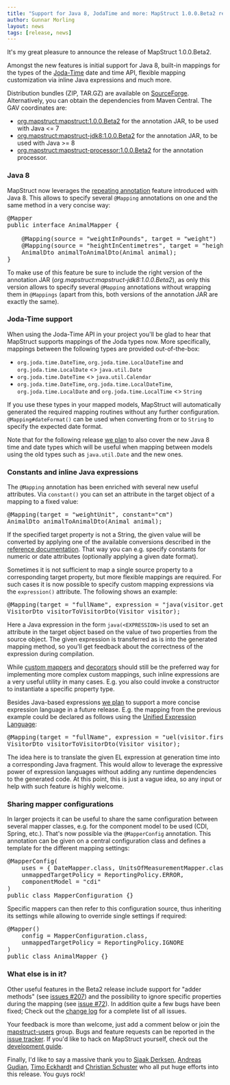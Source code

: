 ```yaml
---
title: "Support for Java 8, JodaTime and more: MapStruct 1.0.0.Beta2 released"
author: Gunnar Morling
layout: news
tags: [release, news]
---
```


It's my great pleasure to announce the release of MapStruct 1.0.0.Beta2.

Amongst the new features is initial support for Java 8, built-in mappings for the types of the [Joda-Time](http://www.joda.org/joda-time/) date and time API, flexible mapping customization via inline Java expressions and much more.

Distribution bundles (ZIP, TAR.GZ) are available on [SourceForge](http://sourceforge.net/projects/mapstruct/files/1.0.0.Beta2/). Alternatively, you can obtain the dependencies from Maven Central. The GAV coordinates are:

* [org.mapstruct:mapstruct:1.0.0.Beta2](http://search.maven.org/#artifactdetails&#124;org.mapstruct&#124;mapstruct&#124;1.0.0.Beta2&#124;jar) for the annotation JAR, to be used with Java <= 7
* [org.mapstruct:mapstruct-jdk8:1.0.0.Beta2](http://search.maven.org/#artifactdetails&#124;org.mapstruct&#124;mapstruct-jdk8&#124;1.0.0.Beta2&#124;jar) for the annotation JAR, to be used with Java >= 8
* [org.mapstruct:mapstruct-processor:1.0.0.Beta2](http://search.maven.org/#artifactdetails&#124;org.mapstruct&#124;mapstruct-processor&#124;1.0.0.Beta2&#124;jar) for the annotation processor.

### Java 8

MapStruct now leverages the [repeating annotation](http://docs.oracle.com/javase/tutorial/java/annotations/repeating.html) feature introduced with Java 8. This allows to specify several `@Mapping` annotations on one and the same method in a very concise way:

<pre class="prettyprint linenums">
@Mapper
public interface AnimalMapper {
    
    @Mapping(source = "weightInPounds", target = "weight")
    @Mapping(source = "heightInCentimetres", target = "height")
    AnimalDto animalToAnimalDto(Animal animal);
}
</pre>

To make use of this feature be sure to include the right version of the annotation JAR (_org.mapstruct:mapstruct-jdk8:1.0.0.Beta2_), as only this version allows to specify several `@Mapping` annotations without wrapping them in `@Mappings` (apart from this, both versions of the annotation JAR are exactly the same).

### Joda-Time support

When using the Joda-Time API in your project you'll be glad to hear that MapStruct supports mappings of the Joda types now. More specifically, mappings between the following types are provided out-of-the-box:

* `org.joda.time.DateTime`, `org.joda.time.LocalDateTime` and `org.joda.time.LocalDate` <> `java.util.Date`
* `org.joda.time.DateTime` <> `java.util.Calendar`
* `org.joda.time.DateTime`, `org.joda.time.LocalDateTime`, `org.joda.time.LocalDate` and `org.joda.time.LocalTime` <> `String`

If you use these types in your mapped models, MapStruct will automatically generated the required mapping routines without any further configuration. `@Mapping#dateFormat()` can be used when converting from or to `String` to specify the expected date format.

Note that for the following release [we plan](https://github.com/mapstruct/mapstruct/issues/121) to also cover the new Java 8 time and date types which will be useful when mapping between models using the old types such as `java.util.Date` and the new ones.

### Constants and inline Java expressions

The `@Mapping` annotation has been enriched with several new useful attributes. Via `constant()` you can set an attribute in the target object of a mapping to a fixed value:

<pre class="prettyprint linenums">
@Mapping(target = "weightUnit", constant="cm")
AnimalDto animalToAnimalDto(Animal animal);
</pre>

If the specified target property is not a String, the given value will be converted by applying one of the available conversions described in the [reference documentation](http://mapstruct.org/documentation/#section-05). That way you can e.g. specify constants for numeric or date attributes (optionally applying a given date format).

Sometimes it is not sufficient to map a single source property to a corresponding target property, but more flexible mappings are required. For such cases it is now possible to specify custom mapping expressions via the `expression()` attribute. The following shows an example:

<pre class="prettyprint linenums">
@Mapping(target = "fullName", expression = "java(visitor.getFirstName() + \" \" + visitor.getLastName())")
VisitorDto visitorToVisitorDto(Visitor visitor);
</pre>

Here a Java expression in the form `java(<EXPRESSION>)`is used to set an attribute in the target object based on the value of two properties from the source object. The given expression is transferred as is into the generated mapping method, so you'll get feedback about the correctness of the expression during compilation.

While [custom mappers](http://mapstruct.org/documentation/#section-05-03) and [decorators](http://mapstruct.org/documentation/#section-09) should still be the preferred way for implementing more complex custom mappings, such inline expressions are a very useful utility in many cases. E.g. you also could invoke a constructor to instantiate a specific property type.

Besides Java-based expressions [we plan]((https://github.com/mapstruct/mapstruct/issues/244)) to support a more concise expression language in a future release. E.g. the mapping from the previous example could be declared as follows using the [Unified Expression Language](https://jcp.org/en/jsr/detail?id=341):

<pre class="prettyprint linenums">
@Mapping(target = "fullName", expression = "uel(visitor.firstName + ' ' + visitor.lastName)")
VisitorDto visitorToVisitorDto(Visitor visitor);
</pre>

The idea here is to translate the given EL expression at generation time into a corresponding Java fragment. This would allow to leverage the expressive power of expression languages without adding any runtime dependencies to the generated code. At this point, this is just a vague idea, so any input or help with such feature is highly welcome.

### Sharing mapper configurations

In larger projects it can be useful to share the same configuration between several mapper classes, e.g. for the component model to be used (CDI, Spring, etc.). That's now possible via the `@MapperConfig` annotation. This annotation can be given on a central configuration class and defines a template for the different mapping settings:

<pre class="prettyprint linenums">
@MapperConfig(
    uses = { DateMapper.class, UnitsOfMeasurementMapper.class },
    unmappedTargetPolicy = ReportingPolicy.ERROR,
    componentModel = "cdi"
)
public class MapperConfiguration {}
</pre>
    
Specific mappers can then refer to this configuration source, thus inheriting its settings while allowing to override single settings if required:

<pre class="prettyprint linenums">
@Mapper()
    config = MapperConfiguration.class,
    unmappedTargetPolicy = ReportingPolicy.IGNORE
)
public class AnimalMapper {}
</pre>

### What else is in it?

Other useful features in the Beta2 release include support for "adder methods" (see [issues #207](https://github.com/mapstruct/mapstruct/issues/207)) and the possibility to ignore specific properties during the mapping (see [issue #72](https://github.com/mapstruct/mapstruct/issues/72)). In addition quite a few bugs have been fixed; Check out the [change log](https://github.com/mapstruct/mapstruct/issues?milestone=4&state=closed) for a complete list of all issues.

Your feedback is more than welcome, just add a comment below or join the [mapstruct-users](https://groups.google.com/forum/?fromgroups#!forum/mapstruct-users) group. Bugs and feature requests can be reported in the [issue tracker](https://github.com/mapstruct/mapstruct/issues). If you'd like to hack on MapStruct yourself, check out the [development guide](/contributing).

Finally, I'd like to say a massive thank you to [Sjaak Derksen](https://github.com/sjaakd/), [Andreas Gudian](https://github.com/agudian), [Timo Eckhardt](https://github.com/timoe) and [Christian Schuster](https://github.com/chschu) who all put huge efforts into this release. You guys rock!
